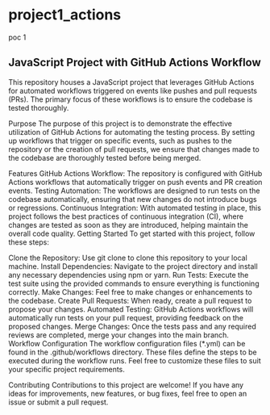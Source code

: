 # project1_actions
poc 1
## JavaScript Project with GitHub Actions Workflow
This repository houses a JavaScript project that leverages GitHub Actions for automated workflows triggered on events like pushes and pull requests (PRs). The primary focus of these workflows is to ensure the codebase is tested thoroughly.

Purpose
The purpose of this project is to demonstrate the effective utilization of GitHub Actions for automating the testing process. By setting up workflows that trigger on specific events, such as pushes to the repository or the creation of pull requests, we ensure that changes made to the codebase are thoroughly tested before being merged.

Features
GitHub Actions Workflow: The repository is configured with GitHub Actions workflows that automatically trigger on push events and PR creation events.
Testing Automation: The workflows are designed to run tests on the codebase automatically, ensuring that new changes do not introduce bugs or regressions.
Continuous Integration: With automated testing in place, this project follows the best practices of continuous integration (CI), where changes are tested as soon as they are introduced, helping maintain the overall code quality.
Getting Started
To get started with this project, follow these steps:

Clone the Repository: Use git clone to clone this repository to your local machine.
Install Dependencies: Navigate to the project directory and install any necessary dependencies using npm or yarn.
Run Tests: Execute the test suite using the provided commands to ensure everything is functioning correctly.
Make Changes: Feel free to make changes or enhancements to the codebase.
Create Pull Requests: When ready, create a pull request to propose your changes.
Automated Testing: GitHub Actions workflows will automatically run tests on your pull request, providing feedback on the proposed changes.
Merge Changes: Once the tests pass and any required reviews are completed, merge your changes into the main branch.
Workflow Configuration
The workflow configuration files (*.yml) can be found in the .github/workflows directory. These files define the steps to be executed during the workflow runs. Feel free to customize these files to suit your specific project requirements.

Contributing
Contributions to this project are welcome! If you have any ideas for improvements, new features, or bug fixes, feel free to open an issue or submit a pull request.
